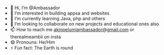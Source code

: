 - 👋 Hi, I’m @Ambassador
- 👀 I’m interested in building appsa and websites
- 🌱 I’m currently learning Java, php and others
- 💞️ I’m looking to collaborate on new projects and educational ones also
- 📫 How to reach me akinpelumiambassador@gmail.com or therealmeambii on insta
- 😄 Pronouns: He/Him
- ⚡ Fun fact: The Earth is round

<!---
Ambii000/Ambii000 is a ✨ special ✨ repository because its `README.md` (this file) appears on your GitHub profile.
You can click the Preview link to take a look at your changes.
--->
